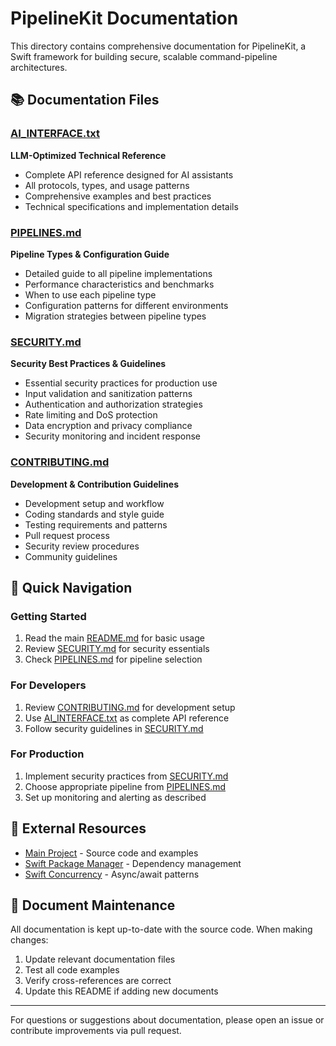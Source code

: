 # PipelineKit Documentation

This directory contains comprehensive documentation for PipelineKit, a Swift framework for building secure, scalable command-pipeline architectures.

## 📚 Documentation Files

### [AI_INTERFACE.txt](AI_INTERFACE.txt)
**LLM-Optimized Technical Reference**
- Complete API reference designed for AI assistants
- All protocols, types, and usage patterns
- Comprehensive examples and best practices
- Technical specifications and implementation details

### [PIPELINES.md](PIPELINES.md)
**Pipeline Types & Configuration Guide**
- Detailed guide to all pipeline implementations
- Performance characteristics and benchmarks
- When to use each pipeline type
- Configuration patterns for different environments
- Migration strategies between pipeline types

### [SECURITY.md](SECURITY.md)
**Security Best Practices & Guidelines**
- Essential security practices for production use
- Input validation and sanitization patterns
- Authentication and authorization strategies
- Rate limiting and DoS protection
- Data encryption and privacy compliance
- Security monitoring and incident response

### [CONTRIBUTING.md](CONTRIBUTING.md)
**Development & Contribution Guidelines**
- Development setup and workflow
- Coding standards and style guide
- Testing requirements and patterns
- Pull request process
- Security review procedures
- Community guidelines

## 📖 Quick Navigation

### Getting Started
1. Read the main [README.md](../README.md) for basic usage
2. Review [SECURITY.md](SECURITY.md) for security essentials
3. Check [PIPELINES.md](PIPELINES.md) for pipeline selection

### For Developers
1. Review [CONTRIBUTING.md](CONTRIBUTING.md) for development setup
2. Use [AI_INTERFACE.txt](AI_INTERFACE.txt) as complete API reference
3. Follow security guidelines in [SECURITY.md](SECURITY.md)

### For Production
1. Implement security practices from [SECURITY.md](SECURITY.md)
2. Choose appropriate pipeline from [PIPELINES.md](PIPELINES.md)
3. Set up monitoring and alerting as described

## 🔗 External Resources

- [Main Project](../) - Source code and examples
- [Swift Package Manager](https://swift.org/package-manager/) - Dependency management
- [Swift Concurrency](https://docs.swift.org/swift-book/LanguageGuide/Concurrency.html) - Async/await patterns

## 📝 Document Maintenance

All documentation is kept up-to-date with the source code. When making changes:

1. Update relevant documentation files
2. Test all code examples
3. Verify cross-references are correct
4. Update this README if adding new documents

---

For questions or suggestions about documentation, please open an issue or contribute improvements via pull request.